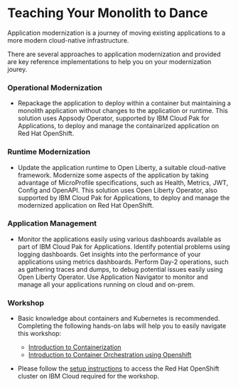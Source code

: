 # Teaching Your Monolith to Dance

Application modernization is a journey of moving existing applications to a more modern cloud-native infrastructure.

There are several approaches to application modernization and provided are key reference implementations to help you on your modernization jourey.

### Operational Modernization

- Repackage the application to deploy within a container but maintaining a monolith application without changes to the application or runtime. This solution uses Appsody Operator, supported by IBM Cloud Pak for Applications, to deploy and manage the containarized application on Red Hat OpenShift.

### Runtime Modernization

- Update the application runtime to Open Liberty, a suitable cloud-native framework. Modernize some aspects of the application by taking advantage of MicroProfile specifications, such as Health, Metrics, JWT, Config and OpenAPI. This solution uses Open Liberty Operator, also supported by IBM Cloud Pak for Applications, to deploy and manage the modernized application on Red Hat OpenShift.

### Application Management

- Monitor the applications easily using various dashboards available as part of IBM Cloud Pak for Applications. Identify potential problems using logging dashboards. Get insights into the performance of your applications using metrics dashboards. Perform Day-2 operations, such as gathering traces and dumps, to debug potential issues easily using Open Liberty Operator. Use Application Navigator to monitor and manage all your applications running on cloud and on-prem.

### Workshop

- Basic knowledge about containers and Kubernetes is recommended. Completing the following hands-on labs will help you to easily navigate this workshop:
    - [Introduction to Containerization](https://github.com/IBM/openshift-workshop-was/tree/master/labs/Openshift/HelloContainer)
    - [Introduction to Container Orchestration using Openshift](https://github.com/IBM/openshift-workshop-was/tree/master/labs/Openshift/IntroOpenshift)

- Please follow the [setup instructions](common/setup.md) to access the Red Hat OpenShift cluster on IBM Cloud required for the workshop.